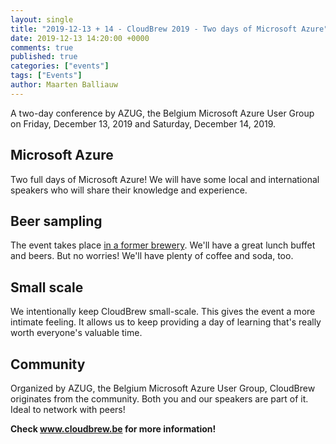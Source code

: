 ```yaml
---
layout: single
title: "2019-12-13 + 14 - CloudBrew 2019 - Two days of Microsoft Azure"
date: 2019-12-13 14:20:00 +0000
comments: true
published: true
categories: ["events"]
tags: ["Events"]
author: Maarten Balliauw
---
```


A two-day conference by AZUG, the Belgium Microsoft Azure User Group on Friday, December 13, 2019 and Saturday, December 14, 2019.

## Microsoft Azure

Two full days of Microsoft Azure! We will have some local and international speakers who will share their knowledge and experience.

## Beer sampling

The event takes place <a href="https://lamot-mechelen.be/">in a former brewery</a>. We'll have a great lunch buffet and beers. But no worries! We'll have plenty of coffee and soda, too.

## Small scale

We intentionally keep CloudBrew small-scale. This gives the event a more intimate feeling. It allows us to keep providing a day of learning that's really worth everyone's valuable time.
## Community

Organized by AZUG, the Belgium Microsoft Azure User Group, CloudBrew originates from the community. Both you and our speakers are part of it. Ideal to network with peers!

**Check <a href="https://www.cloudbrew.be">www.cloudbrew.be</a> for more information!**
